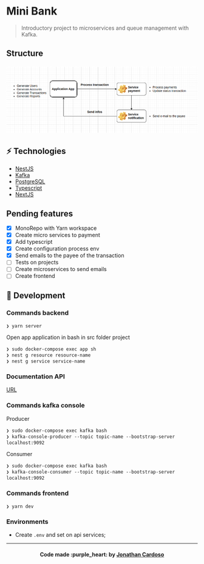 # Mini Bank

> Introductory project to microservices and queue management with Kafka.

## Structure

<h3 align="left">
  <img alt="Structure of the project" title="#structure" width="800px" src=".github/structure.png"><br>
</h3>

## :zap: Technologies

- [NestJS](https://nestjs.com/)
- [Kafka](https://kafka.apache.org/)
- [PostgreSQL](https://www.postgresql.org/)
- [Typescript](https://www.typescriptlang.org/)
- [NextJS](https://nextjs.org/)

## Pending features

- [x] MonoRepo with Yarn workspace
- [x] Create micro services to payment
- [x] Add typescript
- [x] Create configuration process env
- [x] Send emails to the payee of the transaction
- [ ] Tests on projects
- [ ] Create microservices to send emails
- [ ] Create frontend

## :rocket: Development

### Commands backend

```console
❯ yarn server
```

Open app application in bash in src folder project

```console
❯ sudo docker-compose exec app sh
❯ nest g resource resource-name
❯ nest g service service-name
```

### Documentation API

[URL](http://localhost:3000/api/)

### Commands kafka console

Producer

```console
❯ sudo docker-compose exec kafka bash
❯ kafka-console-producer --topic topic-name --bootstrap-server localhost:9092
```

Consumer

```console
❯ sudo docker-compose exec kafka bash
❯ kafka-console-consumer --topic topic-name --bootstrap-server localhost:9092
```

### Commands frontend

```console
❯ yarn dev
```

### Environments

- Create `.env` and set on api services;

---

<h4 align="center">
  Code made :purple_heart: by <a href="https://www.linkedin.com/in/jonathanccardoso/" target="_blank">Jonathan Cardoso</a>
</h4>
